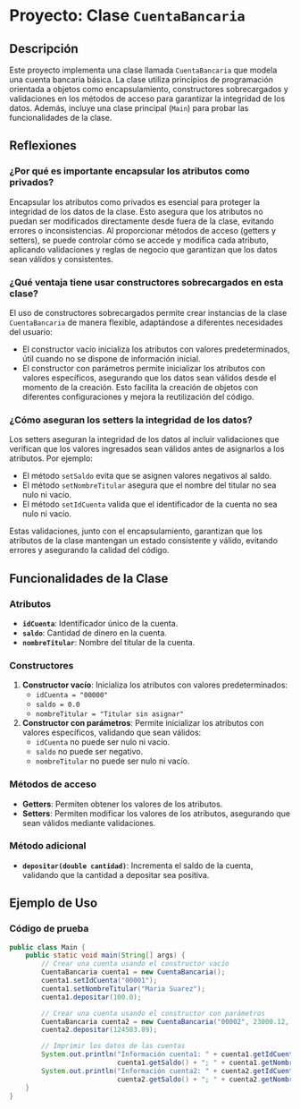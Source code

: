 # Proyecto: Clase `CuentaBancaria`

## Descripción
Este proyecto implementa una clase llamada `CuentaBancaria` que modela una cuenta bancaria básica. La clase utiliza principios de programación orientada a objetos como encapsulamiento, constructores sobrecargados y validaciones en los métodos de acceso para garantizar la integridad de los datos. Además, incluye una clase principal (`Main`) para probar las funcionalidades de la clase.

## Reflexiones

### ¿Por qué es importante encapsular los atributos como privados?
Encapsular los atributos como privados es esencial para proteger la integridad de los datos de la clase. Esto asegura que los atributos no puedan ser modificados directamente desde fuera de la clase, evitando errores o inconsistencias. Al proporcionar métodos de acceso (getters y setters), se puede controlar cómo se accede y modifica cada atributo, aplicando validaciones y reglas de negocio que garantizan que los datos sean válidos y consistentes.

### ¿Qué ventaja tiene usar constructores sobrecargados en esta clase?
El uso de constructores sobrecargados permite crear instancias de la clase `CuentaBancaria` de manera flexible, adaptándose a diferentes necesidades del usuario:
- El constructor vacío inicializa los atributos con valores predeterminados, útil cuando no se dispone de información inicial.
- El constructor con parámetros permite inicializar los atributos con valores específicos, asegurando que los datos sean válidos desde el momento de la creación. Esto facilita la creación de objetos con diferentes configuraciones y mejora la reutilización del código.

### ¿Cómo aseguran los setters la integridad de los datos?
Los setters aseguran la integridad de los datos al incluir validaciones que verifican que los valores ingresados sean válidos antes de asignarlos a los atributos. Por ejemplo:
- El método `setSaldo` evita que se asignen valores negativos al saldo.
- El método `setNombreTitular` asegura que el nombre del titular no sea nulo ni vacío.
- El método `setIdCuenta` valida que el identificador de la cuenta no sea nulo ni vacío.
  
Estas validaciones, junto con el encapsulamiento, garantizan que los atributos de la clase mantengan un estado consistente y válido, evitando errores y asegurando la calidad del código.

## Funcionalidades de la Clase

### Atributos
- **`idCuenta`**: Identificador único de la cuenta.
- **`saldo`**: Cantidad de dinero en la cuenta.
- **`nombreTitular`**: Nombre del titular de la cuenta.

### Constructores
1. **Constructor vacío**: Inicializa los atributos con valores predeterminados:
   - `idCuenta = "00000"`
   - `saldo = 0.0`
   - `nombreTitular = "Titular sin asignar"`
2. **Constructor con parámetros**: Permite inicializar los atributos con valores específicos, validando que sean válidos:
   - `idCuenta` no puede ser nulo ni vacío.
   - `saldo` no puede ser negativo.
   - `nombreTitular` no puede ser nulo ni vacío.

### Métodos de acceso
- **Getters**: Permiten obtener los valores de los atributos.
- **Setters**: Permiten modificar los valores de los atributos, asegurando que sean válidos mediante validaciones.

### Método adicional
- **`depositar(double cantidad)`**: Incrementa el saldo de la cuenta, validando que la cantidad a depositar sea positiva.

## Ejemplo de Uso

### Código de prueba
```java
public class Main {
    public static void main(String[] args) {
        // Crear una cuenta usando el constructor vacío
        CuentaBancaria cuenta1 = new CuentaBancaria();
        cuenta1.setIdCuenta("00001");
        cuenta1.setNombreTitular("Maria Suarez");
        cuenta1.depositar(100.0);

        // Crear una cuenta usando el constructor con parámetros
        CuentaBancaria cuenta2 = new CuentaBancaria("00002", 23000.12, "Ramon Perez");
        cuenta2.depositar(124583.89);

        // Imprimir los datos de las cuentas
        System.out.println("Información cuenta1: " + cuenta1.getIdCuenta() + "; " +
                           cuenta1.getSaldo() + "; " + cuenta1.getNombreTitular());
        System.out.println("Información cuenta2: " + cuenta2.getIdCuenta() + "; " +
                           cuenta2.getSaldo() + "; " + cuenta2.getNombreTitular());
    }
}

